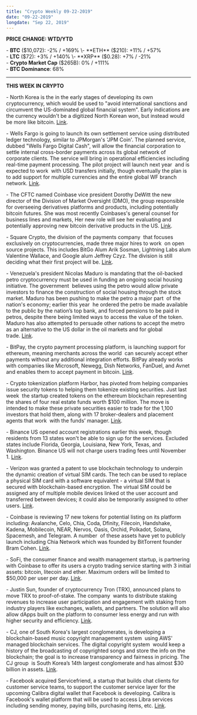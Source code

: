 ```yaml
---
title: "Crypto Weekly 09-22-2019"
date: "09-22-2019"
longdate: "Sep 22, 2019"
---
```


**PRICE CHANGE: WTD/YTD**

\- **BTC** ($10,072): -2% / +169%  
\- **ETH** ($210): +11% / +57%  
\- **LTC** ($72): +3% / +140%  
\- **XRP** ($0.28): +7% / -21%  
\- **Crypto Market Cap** ($265B): 0% / +111%  
\- **BTC Dominance**: 68%



---

**THIS WEEK IN CRYPTO**

\- North Korea is the in the early stages of developing its own cryptocurrency, which would be used to "avoid international sanctions and circumvent the US-dominated global financial system". Early indications are the currency wouldn't be a digitized North Korean won, but instead would be more like bitcoin. [Link](https://www.vice.com/en_us/article/9ke3ae/north-korea-is-building-its-own-bitcoin).   
  
\- Wells Fargo is going to launch its own settlement service using distributed ledger technology, similar to JPMorgan's 'JPM Coin'. The planned service, dubbed "Wells Fargo Digital Cash", will allow the financial corporation to settle internal cross-border payments across its global network of corporate clients. The service will bring in operational efficiencies including real-time payment processing. The pilot project will launch next year  and is expected to work  with USD transfers initially, though eventually the plan is to add support for multiple currencies and the entire global WF branch network. [Link](https://www.businesswire.com/news/home/20190917005340/en/Wells-Fargo-Pilot-Internal-Settlement-Service-Distributed).   
  
\- The CFTC named Coinbase vice president Dorothy DeWitt the new director of the Division of Market Oversight (DMO), the group responsible for overseeing derivatives platforms and products, including potentially bitcoin futures. She was most recently Coinbases's general counsel for business lines and markets, Her new role will see her evaluating and potentially approving new bitcoin derivative products in the US. [Link](https://www.coindesk.com/cftc-taps-coinbase-lawyer-to-head-division-overseeing-bitcoin-futures).   
  
\- Square Crypto, the division of the payments company  that focuses exclusively on cryptocurrencies, made three major hires to work  on open source projects. This includes BitGo Alum Arik Sosman, Lightning Labs alum Valentine Wallace, and Google alum Jeffrey Czyz. The division is still deciding what their first project will be. [Link](https://www.coindesk.com/square-crypto-hires-lightning-libra-developers-for-bitcoin-dream-team).   
  
\- Venezuela's president Nicolas Maduro is mandating that the oil-backed petro cryptocurrency must be used in funding an ongoing social housing initiative. The government  believes using the petro would allow private investors to finance the construction of social housing through the stock market. Maduro has been pushing to make the petro a major part  of the nation's economy; earlier this year  he ordered the petro be made available to the public by the nation’s top bank, and forced pensions to be paid in petros, despite there being limited ways to access the value of the token. Maduro has also attempted to persuade other nations to accept the metro as an alternative to the US dollar in the oil markets and for global trade. [Link](https://www.coindesk.com/venezuelas-maduro-mandates-petro-use-in-funding-of-social-housing-project).   
  
\- BitPay, the crypto payment processing platform, is launching support for ethereum, meaning merchants across the world  can securely accept ether payments without any additional integration efforts. BitPay already works with companies like Microsoft, Newegg, Dish Networks, FanDuel, and Avnet and enables them to accept payment in bitcoin. [Link](https://www.theblockcrypto.com/linked/39792/bitpay-to-launch-ethereum-support-in-coming-weeks).   
  
\- Crypto tokenization platform Harbor, has pivoted from helping companies issue security tokens to helping them tokenize existing securities. Just last week  the startup created tokens on the ethereum blockchain representing the shares of four real estate funds worth $100 million. The move is intended to make these private securities easier to trade for the 1,100 investors that hold them, along with 17 broker-dealers and placement agents that work  with the funds’ manager. [Link](https://www.coindesk.com/harbor-tokenizes-real-estate-funds-worth-100-million-on-ethereum).   
  
\- Binance US opened account registrations earlier this week, though residents from 13 states won't be able to sign up for the services. Excluded states include Florida, Georgia, Louisiana, New York, Texas, and Washington. Binance US will not charge users trading fees until November 1. [Link](https://cointelegraph.com/news/binanceus-opens-registration-today-excluding-13-states).   
  
\- Verizon was granted a patent to use blockchain technology to underpin the dynamic creation of virtual SIM cards. The tech can be used to replace a physical SIM card with a software equivalent - a virtual SIM that is secured with blockchain-based encryption. The virtual SIM could be assigned any of multiple mobile devices linked ot the user account and transferred between devices; it could also be temporarily assigned to other users. [Link](https://www.coindesk.com/verizon-just-won-a-patent-to-create-virtual-sims-on-a-blockchain).   
  
\- Coinbase is reviewing 17 new tokens for potential listing on its platform including: Avalanche, Celo, Chia, Coda, Dfinity, Filecoin, Handshake, Kadena, Mobilecoin, NEAR, Nervos, Oasis, Orchid, Polkadot, Solana, Spacemesh, and Telegram. A number  of these assets have yet to publicly launch including Chia Network which was founded by BitTorrent founder Bram Cohen. [Link](https://blog.coinbase.com/coinbase-continues-to-explore-support-for-new-digital-assets-70419575eac4).   
  
\- SoFi, the consumer finance and wealth management startup, is partnering with Coinbase to offer its users a crypto trading service starting with 3 initial assets: bitcoin, litecoin and ether. Maximum orders will be limited to $50,000 per user per day. [Link](https://www.theblockcrypto.com/linked/40528/sofis-crypto-trading-feature-goes-live-with-bitcoin-litecoin-and-ether).   
  
\- Justin Sun, founder of cryptocurrency Tron (TRX), announced plans to move TRX to proof-of-stake. The company  wants to distribute staking revenues to increase user participation and engagement with staking from industry players like exchanges, wallets, and partners. The solution will also allow dApps built on the platform to consumer less energy and run with higher security and efficiency. [Link](https://cointelegraph.com/news/justin-sun-reveals-new-plan-for-trons-proof-of-stake-mechanism).   
  
\- CJ, one of South Korea's largest conglomerates, is developing a blockchain-based music copyright management system  using AWS' managed blockchain services. The digital copyright system  would keep a history of the broadcasting of copyrighted songs and store the info on the blockchain; the goal is to increase transparency and fairness in pricing. The CJ group  is South Korea’s 14th largest conglomerate and has almost $30 billion in assets. [Link](https://www.coindesk.com/korean-conglomerate-cj-develops-blockchain-for-music-copyright).   
  
\- Facebook acquired Servicefriend, a startup that builds chat clients for customer service teams, to support the customer service layer for the upcoming Calibra digital wallet that Facebook is developing. Calibra is Facebook's wallet platform that will be used to access Libra services including sending money, paying bills, purchasing items, etc. [Link](https://techcrunch.com/2019/09/21/facebook-servicefriend/).